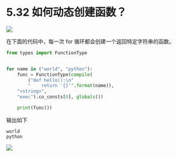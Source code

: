 # 5.32 如何动态创建函数？

![](https://image.iswbm.com/20200804124133.png)

在下面的代码中，每一次 for 循环都会创建一个返回特定字符串的函数。

```python
from types import FunctionType


for name in ("world", "python"):
    func = FunctionType(compile(
        ("def hello():\n"
        "    return '{}'".format(name)),
    "<string>",
    "exec").co_consts[0], globals())

    print(func())
```

输出如下

```
world
python
```



![](https://image.iswbm.com/20200607174235.png)